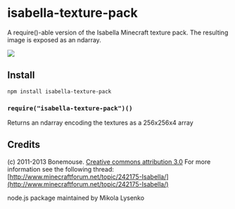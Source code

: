 isabella-texture-pack
=====================
A require()-able version of the Isabella Minecraft texture pack.  The resulting image is exposed as an ndarray.

<img src="https://raw.github.com/mikolalysenko/isabella-texture-pack/master/terrain.png">

## Install

    npm install isabella-texture-pack
    
### `require("isabella-texture-pack")()`
Returns an ndarray encoding the textures as a 256x256x4 array

## Credits

(c) 2011-2013 Bonemouse.  [Creative commons attribution 3.0](http://creativecommons.org/licenses/by/3.0/us/)  For more information see the following thread: [http://www.minecraftforum.net/topic/242175-Isabella/](http://www.minecraftforum.net/topic/242175-Isabella/)

node.js package maintained by Mikola Lysenko